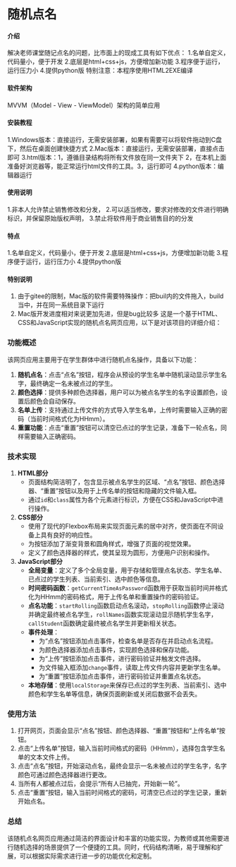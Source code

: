 # 随机点名

#### 介绍
解决老师课堂随记点名的问题，比市面上的现成工具有如下优点：
1.名单自定义，代码量小，便于开发
2.底层是html+css+js，方便增加新功能
3.程序便于运行，运行压力小
4.提供python版
特别注意：本程序使用HTML2EXE编译


#### 软件架构
MVVM（Model - View - ViewModel）架构的简单应用


#### 安装教程

1.Windows版本：直接运行，无需安装部署，如果有需要可以将软件拖动到C盘下，然后在桌面创建快捷方式
2.Mac版本：直接运行，无需安装部署，直接点击即可
3.html版本：1，遵循目录结构将所有文件放在同一文件夹下 2，在本机上面准备好浏览器等，能正常运行html文件的工具。3，运行即可
4.python版本：编辑器运行

#### 使用说明

1.非本人允许禁止销售修改和分发，
2.可以适当修改，要求对修改的文件进行明确标识，并保留原始版权声明，
3.禁止将软件用于商业销售目的的分发



#### 特点

1.名单自定义，代码量小，便于开发
2.底层是html+css+js，方便增加新功能
3.程序便于运行，运行压力小
4.提供python版

#### 特别说明

1. 由于gitee的限制，Mac版的软件需要特殊操作：把buil内的文件拖入，build当中，并在同一系统目录下运行
2. Mac版开发进度相对来说更加先进，但是bug比较多
这是一个基于HTML、CSS和JavaScript实现的随机点名网页应用，以下是对该项目的详细介绍：

### 功能概述
该网页应用主要用于在学生群体中进行随机点名操作，具备以下功能：
1. **随机点名**：点击“点名”按钮，程序会从预设的学生名单中随机滚动显示学生名字，最终确定一名未被点过的学生。
2. **颜色选择**：提供多种颜色选择器，用户可以为被点名学生的名字设置颜色，设置后颜色会自动保存。
3. **名单上传**：支持通过上传文件的方式导入学生名单，上传时需要输入正确的密码（当前时间格式化为HHmm）。
4. **重置功能**：点击“重置”按钮可以清空已点过的学生记录，准备下一轮点名，同样需要输入正确密码。

### 技术实现
1. **HTML部分**
    - 页面结构简洁明了，包含显示被点名学生的区域、“点名”按钮、颜色选择器、“重置”按钮以及用于上传名单的按钮和隐藏的文件输入框。
    - 通过`id`和`class`属性为各个元素进行标识，方便在CSS和JavaScript中进行操作。
2. **CSS部分**
    - 使用了现代的Flexbox布局来实现页面元素的居中对齐，使页面在不同设备上具有良好的响应性。
    - 为按钮添加了渐变背景和圆角样式，增强了页面的视觉效果。
    - 定义了颜色选择器的样式，使其呈现为圆形，方便用户识别和操作。
3. **JavaScript部分**
    - **全局变量**：定义了多个全局变量，用于存储和管理点名状态、学生名单、已点过的学生列表、当前索引、选中颜色等信息。
    - **时间密码函数**：`getCurrentTimeAsPassword`函数用于获取当前时间并格式化为HHmm的密码格式，用于上传名单和重置操作的密码验证。
    - **点名功能**：`startRolling`函数启动点名滚动，`stopRolling`函数停止滚动并确定最终被点名学生，`rollNames`函数实现滚动显示随机学生名字，`callStudent`函数确定最终被点名学生并更新相关状态。
    - **事件处理**：
        - 为“点名”按钮添加点击事件，检查名单是否存在并启动点名流程。
        - 为颜色选择器添加点击事件，实现颜色选择和保存功能。
        - 为“上传”按钮添加点击事件，进行密码验证并触发文件选择。
        - 为文件输入框添加`change`事件，读取上传文件内容并更新学生名单。
        - 为“重置”按钮添加点击事件，进行密码验证并重置点名状态。
    - **本地存储**：使用`localStorage`来保存已点过的学生列表、当前索引、选中颜色和学生名单等信息，确保页面刷新或关闭后数据不会丢失。

### 使用方法
1. 打开网页，页面会显示“点名”按钮、颜色选择器、“重置”按钮和“上传名单”按钮。
2. 点击“上传名单”按钮，输入当前时间格式的密码（HHmm），选择包含学生名单的文本文件上传。
3. 点击“点名”按钮，开始滚动点名，最终会显示一名未被点过的学生名字，名字颜色可通过颜色选择器进行更改。
4. 当所有人都被点过后，会提示“所有人已抽完，开始新一轮”。
5. 点击“重置”按钮，输入当前时间格式的密码，可清空已点过的学生记录，重新开始点名。

### 总结
该随机点名网页应用通过简洁的界面设计和丰富的功能实现，为教师或其他需要进行随机选择的场景提供了一个便捷的工具。同时，代码结构清晰，易于理解和扩展，可以根据实际需求进行进一步的功能优化和定制。  